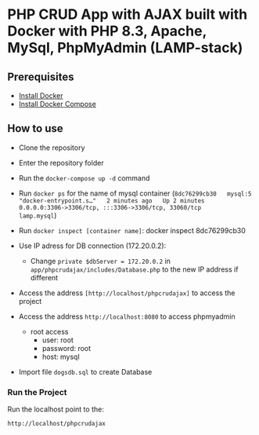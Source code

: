 # PHP CRUD App with AJAX built with Docker with PHP 8.3, Apache, MySql, PhpMyAdmin (LAMP-stack)

## Prerequisites

- [Install Docker](https://docs.docker.com/install/)
- [Install Docker Compose](https://docs.docker.com/compose/install/)

## How to use

- Clone the repository
- Enter the repository folder
- Run the `docker-compose up -d` command

- Run `docker ps` for the name of mysql container
  (`8dc76299cb30   mysql:5                        "docker-entrypoint.s…"   2 minutes ago   Up 2 minutes   0.0.0.0:3306->3306/tcp, :::3306->3306/tcp, 33060/tcp                       lamp.mysql`)
- Run `docker inspect [container name]`: docker inspect 8dc76299cb30
- Use IP adress for DB connection (172.20.0.2): 
    - Change `private $dbServer = 172.20.0.2` in `app/phpcrudajax/includes/Database.php` to the new IP address if different
- Access the address `[http://localhost/phpcrudajax]` to access the project
- Access the address `http://localhost:8080` to access phpmyadmin
  - root access
    - user: root
    - password: root
    - host: mysql
- Import file `dogsdb.sql` to create Database

### Run the Project

Run the localhost
point to the:

```sh
http://localhost/phpcrudajax

```

